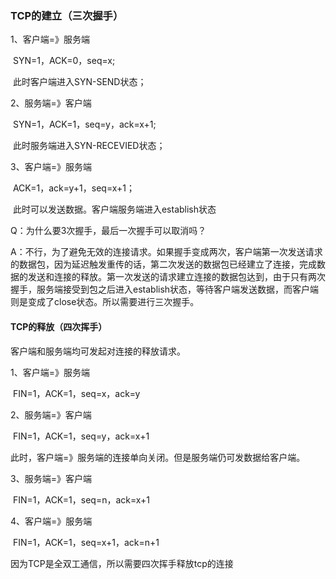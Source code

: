 ### TCP的建立（三次握手）

1、客户端=》服务端

​	SYN=1，ACK=0，seq=x;

​	此时客户端进入SYN-SEND状态；

2、服务端=》客户端

​	SYN=1，ACK=1，seq=y，ack=x+1;

​	此时服务端进入SYN-RECEVIED状态；

3、客户端=》服务端

​	ACK=1，ack=y+1，seq=x+1；

​	此时可以发送数据。客户端服务端进入establish状态

Q：为什么要3次握手，最后一次握手可以取消吗？

A：不行，为了避免无效的连接请求。如果握手变成两次，客户端第一次发送请求的数据包，因为延迟触发重传的话，第二次发送的数据包已经建立了连接，完成数据的发送和连接的释放。第一次发送的请求建立连接的数据包达到，由于只有两次握手，服务端接受到包之后进入establish状态，等待客户端发送数据，而客户端则是变成了close状态。所以需要进行三次握手。



#### TCP的释放（四次挥手）

客户端和服务端均可发起对连接的释放请求。

1、客户端=》服务端

​	FIN=1，ACK=1，seq=x，ack=y

2、服务端=》客户端

​	FIN=1，ACK=1，seq=y，ack=x+1

​	此时，客户端=》服务端的连接单向关闭。但是服务端仍可发数据给客户端。



3、服务端=》客户端

​	FIN=1，ACK=1，seq=n，ack=x+1

4、客户端=》服务端

​	FIN=1，ACK=1，seq=x+1，ack=n+1

因为TCP是全双工通信，所以需要四次挥手释放tcp的连接